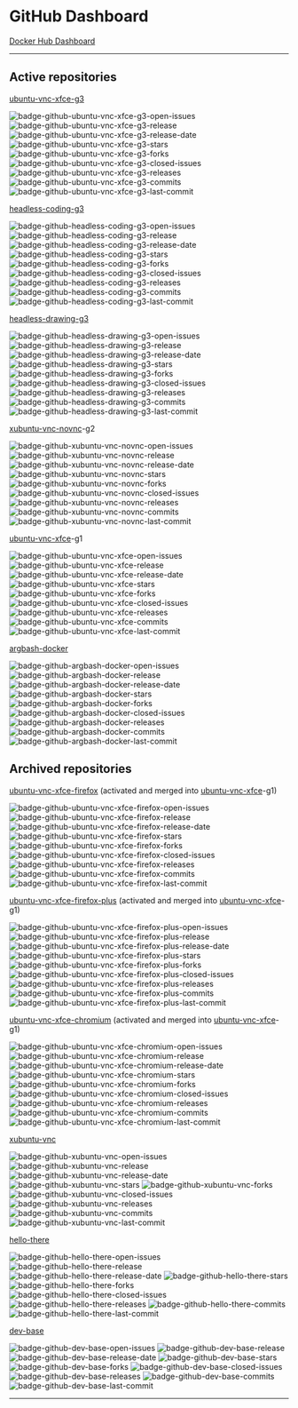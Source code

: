 # GitHub Dashboard

[Docker Hub Dashboard](https://github.com/accetto/dashboard/blob/master/dockerhub-dashboard.md)

***

## Active repositories

[ubuntu-vnc-xfce-g3](https://github.com/accetto/ubuntu-vnc-xfce-g3)

![badge-github-ubuntu-vnc-xfce-g3-open-issues][badge-github-ubuntu-vnc-xfce-g3-open-issues]
![badge-github-ubuntu-vnc-xfce-g3-release][badge-github-ubuntu-vnc-xfce-g3-release]
![badge-github-ubuntu-vnc-xfce-g3-release-date][badge-github-ubuntu-vnc-xfce-g3-release-date]
![badge-github-ubuntu-vnc-xfce-g3-stars][badge-github-ubuntu-vnc-xfce-g3-stars]
![badge-github-ubuntu-vnc-xfce-g3-forks][badge-github-ubuntu-vnc-xfce-g3-forks]
![badge-github-ubuntu-vnc-xfce-g3-closed-issues][badge-github-ubuntu-vnc-xfce-g3-closed-issues]
![badge-github-ubuntu-vnc-xfce-g3-releases][badge-github-ubuntu-vnc-xfce-g3-releases]
![badge-github-ubuntu-vnc-xfce-g3-commits][badge-github-ubuntu-vnc-xfce-g3-commits]
![badge-github-ubuntu-vnc-xfce-g3-last-commit][badge-github-ubuntu-vnc-xfce-g3-last-commit]
<!-- ![badge-github-workflow-dockerhub-autobuild-ubuntu-vnc-xfce-g3][badge-github-workflow-dockerhub-autobuild-ubuntu-vnc-xfce-g3] -->
<!-- ![badge-github-workflow-dockerhub-post-push-ubuntu-vnc-xfce-g3][badge-github-workflow-dockerhub-post-push-ubuntu-vnc-xfce-g3] -->

[headless-coding-g3](https://github.com/accetto/headless-coding-g3)

![badge-github-headless-coding-g3-open-issues][badge-github-headless-coding-g3-open-issues]
![badge-github-headless-coding-g3-release][badge-github-headless-coding-g3-release]
![badge-github-headless-coding-g3-release-date][badge-github-headless-coding-g3-release-date]
![badge-github-headless-coding-g3-stars][badge-github-headless-coding-g3-stars]
![badge-github-headless-coding-g3-forks][badge-github-headless-coding-g3-forks]
![badge-github-headless-coding-g3-closed-issues][badge-github-headless-coding-g3-closed-issues]
![badge-github-headless-coding-g3-releases][badge-github-headless-coding-g3-releases]
![badge-github-headless-coding-g3-commits][badge-github-headless-coding-g3-commits]
![badge-github-headless-coding-g3-last-commit][badge-github-headless-coding-g3-last-commit]
<!-- ![badge-github-workflow-dockerhub-autobuild-headless-coding-g3][badge-github-workflow-dockerhub-autobuild-headless-coding-g3] -->
<!-- ![badge-github-workflow-dockerhub-post-push-headless-coding-g3][badge-github-workflow-dockerhub-post-push-headless-coding-g3] -->

[headless-drawing-g3](https://github.com/accetto/headless-drawing-g3)

![badge-github-headless-drawing-g3-open-issues][badge-github-headless-drawing-g3-open-issues]
![badge-github-headless-drawing-g3-release][badge-github-headless-drawing-g3-release]
![badge-github-headless-drawing-g3-release-date][badge-github-headless-drawing-g3-release-date]
![badge-github-headless-drawing-g3-stars][badge-github-headless-drawing-g3-stars]
![badge-github-headless-drawing-g3-forks][badge-github-headless-drawing-g3-forks]
![badge-github-headless-drawing-g3-closed-issues][badge-github-headless-drawing-g3-closed-issues]
![badge-github-headless-drawing-g3-releases][badge-github-headless-drawing-g3-releases]
![badge-github-headless-drawing-g3-commits][badge-github-headless-drawing-g3-commits]
![badge-github-headless-drawing-g3-last-commit][badge-github-headless-drawing-g3-last-commit]
<!-- ![badge-github-workflow-dockerhub-autobuild-headless-drawing-g3][badge-github-workflow-dockerhub-autobuild-headless-drawing-g3] -->
<!-- ![badge-github-workflow-dockerhub-post-push-headless-drawing-g3][badge-github-workflow-dockerhub-post-push-headless-drawing-g3] -->

[xubuntu-vnc-novnc](https://github.com/accetto/xubuntu-vnc-novnc)-g2

![badge-github-xubuntu-vnc-novnc-open-issues][badge-github-xubuntu-vnc-novnc-open-issues]
![badge-github-xubuntu-vnc-novnc-release][badge-github-xubuntu-vnc-novnc-release]
![badge-github-xubuntu-vnc-novnc-release-date][badge-github-xubuntu-vnc-novnc-release-date]
![badge-github-xubuntu-vnc-novnc-stars][badge-github-xubuntu-vnc-novnc-stars]
![badge-github-xubuntu-vnc-novnc-forks][badge-github-xubuntu-vnc-novnc-forks]
![badge-github-xubuntu-vnc-novnc-closed-issues][badge-github-xubuntu-vnc-novnc-closed-issues]
![badge-github-xubuntu-vnc-novnc-releases][badge-github-xubuntu-vnc-novnc-releases]
![badge-github-xubuntu-vnc-novnc-commits][badge-github-xubuntu-vnc-novnc-commits]
![badge-github-xubuntu-vnc-novnc-last-commit][badge-github-xubuntu-vnc-novnc-last-commit]

[ubuntu-vnc-xfce](https://github.com/accetto/ubuntu-vnc-xfce)-g1

![badge-github-ubuntu-vnc-xfce-open-issues][badge-github-ubuntu-vnc-xfce-open-issues]
![badge-github-ubuntu-vnc-xfce-release][badge-github-ubuntu-vnc-xfce-release]
![badge-github-ubuntu-vnc-xfce-release-date][badge-github-ubuntu-vnc-xfce-release-date]
![badge-github-ubuntu-vnc-xfce-stars][badge-github-ubuntu-vnc-xfce-stars]
![badge-github-ubuntu-vnc-xfce-forks][badge-github-ubuntu-vnc-xfce-forks]
![badge-github-ubuntu-vnc-xfce-closed-issues][badge-github-ubuntu-vnc-xfce-closed-issues]
![badge-github-ubuntu-vnc-xfce-releases][badge-github-ubuntu-vnc-xfce-releases]
![badge-github-ubuntu-vnc-xfce-commits][badge-github-ubuntu-vnc-xfce-commits]
![badge-github-ubuntu-vnc-xfce-last-commit][badge-github-ubuntu-vnc-xfce-last-commit]

[argbash-docker](https://github.com/accetto/argbash-docker)

![badge-github-argbash-docker-open-issues][badge-github-argbash-docker-open-issues]
![badge-github-argbash-docker-release][badge-github-argbash-docker-release]
![badge-github-argbash-docker-release-date][badge-github-argbash-docker-release-date]
![badge-github-argbash-docker-stars][badge-github-argbash-docker-stars]
![badge-github-argbash-docker-forks][badge-github-argbash-docker-forks]
![badge-github-argbash-docker-closed-issues][badge-github-argbash-docker-closed-issues]
![badge-github-argbash-docker-releases][badge-github-argbash-docker-releases]
![badge-github-argbash-docker-commits][badge-github-argbash-docker-commits]
![badge-github-argbash-docker-last-commit][badge-github-argbash-docker-last-commit]

## Archived repositories

[ubuntu-vnc-xfce-firefox](https://github.com/accetto/ubuntu-vnc-xfce-firefox) (activated and merged into [ubuntu-vnc-xfce](https://github.com/accetto/ubuntu-vnc-xfce)-g1)

![badge-github-ubuntu-vnc-xfce-firefox-open-issues][badge-github-ubuntu-vnc-xfce-firefox-open-issues]
![badge-github-ubuntu-vnc-xfce-firefox-release][badge-github-ubuntu-vnc-xfce-firefox-release]
![badge-github-ubuntu-vnc-xfce-firefox-release-date][badge-github-ubuntu-vnc-xfce-firefox-release-date]
![badge-github-ubuntu-vnc-xfce-firefox-stars][badge-github-ubuntu-vnc-xfce-firefox-stars]
![badge-github-ubuntu-vnc-xfce-firefox-forks][badge-github-ubuntu-vnc-xfce-firefox-forks]
![badge-github-ubuntu-vnc-xfce-firefox-closed-issues][badge-github-ubuntu-vnc-xfce-firefox-closed-issues]
![badge-github-ubuntu-vnc-xfce-firefox-releases][badge-github-ubuntu-vnc-xfce-firefox-releases]
![badge-github-ubuntu-vnc-xfce-firefox-commits][badge-github-ubuntu-vnc-xfce-firefox-commits]
![badge-github-ubuntu-vnc-xfce-firefox-last-commit][badge-github-ubuntu-vnc-xfce-firefox-last-commit]

[ubuntu-vnc-xfce-firefox-plus](https://github.com/accetto/ubuntu-vnc-xfce-firefox-plus) (activated and merged into [ubuntu-vnc-xfce](https://github.com/accetto/ubuntu-vnc-xfce)-g1)

![badge-github-ubuntu-vnc-xfce-firefox-plus-open-issues][badge-github-ubuntu-vnc-xfce-firefox-plus-open-issues]
![badge-github-ubuntu-vnc-xfce-firefox-plus-release][badge-github-ubuntu-vnc-xfce-firefox-plus-release]
![badge-github-ubuntu-vnc-xfce-firefox-plus-release-date][badge-github-ubuntu-vnc-xfce-firefox-plus-release-date]
![badge-github-ubuntu-vnc-xfce-firefox-plus-stars][badge-github-ubuntu-vnc-xfce-firefox-plus-stars]
![badge-github-ubuntu-vnc-xfce-firefox-plus-forks][badge-github-ubuntu-vnc-xfce-firefox-plus-forks]
![badge-github-ubuntu-vnc-xfce-firefox-plus-closed-issues][badge-github-ubuntu-vnc-xfce-firefox-plus-closed-issues]
![badge-github-ubuntu-vnc-xfce-firefox-plus-releases][badge-github-ubuntu-vnc-xfce-firefox-plus-releases]
![badge-github-ubuntu-vnc-xfce-firefox-plus-commits][badge-github-ubuntu-vnc-xfce-firefox-plus-commits]
![badge-github-ubuntu-vnc-xfce-firefox-plus-last-commit][badge-github-ubuntu-vnc-xfce-firefox-plus-last-commit]

[ubuntu-vnc-xfce-chromium](https://github.com/accetto/ubuntu-vnc-xfce-chromium) (activated and merged into [ubuntu-vnc-xfce](https://github.com/accetto/ubuntu-vnc-xfce)-g1)

![badge-github-ubuntu-vnc-xfce-chromium-open-issues][badge-github-ubuntu-vnc-xfce-chromium-open-issues]
![badge-github-ubuntu-vnc-xfce-chromium-release][badge-github-ubuntu-vnc-xfce-chromium-release]
![badge-github-ubuntu-vnc-xfce-chromium-release-date][badge-github-ubuntu-vnc-xfce-chromium-release-date]
![badge-github-ubuntu-vnc-xfce-chromium-stars][badge-github-ubuntu-vnc-xfce-chromium-stars]
![badge-github-ubuntu-vnc-xfce-chromium-forks][badge-github-ubuntu-vnc-xfce-chromium-forks]
![badge-github-ubuntu-vnc-xfce-chromium-closed-issues][badge-github-ubuntu-vnc-xfce-chromium-closed-issues]
![badge-github-ubuntu-vnc-xfce-chromium-releases][badge-github-ubuntu-vnc-xfce-chromium-releases]
![badge-github-ubuntu-vnc-xfce-chromium-commits][badge-github-ubuntu-vnc-xfce-chromium-commits]
![badge-github-ubuntu-vnc-xfce-chromium-last-commit][badge-github-ubuntu-vnc-xfce-chromium-last-commit]

[xubuntu-vnc](https://github.com/accetto/xubuntu-vnc)

![badge-github-xubuntu-vnc-open-issues][badge-github-xubuntu-vnc-open-issues]
![badge-github-xubuntu-vnc-release][badge-github-xubuntu-vnc-release]
![badge-github-xubuntu-vnc-release-date][badge-github-xubuntu-vnc-release-date]
![badge-github-xubuntu-vnc-stars][badge-github-xubuntu-vnc-stars]
![badge-github-xubuntu-vnc-forks][badge-github-xubuntu-vnc-forks]
![badge-github-xubuntu-vnc-closed-issues][badge-github-xubuntu-vnc-closed-issues]
![badge-github-xubuntu-vnc-releases][badge-github-xubuntu-vnc-releases]
![badge-github-xubuntu-vnc-commits][badge-github-xubuntu-vnc-commits]
![badge-github-xubuntu-vnc-last-commit][badge-github-xubuntu-vnc-last-commit]

[hello-there](https://github.com/accetto/hello-there)

![badge-github-hello-there-open-issues][badge-github-hello-there-open-issues]
![badge-github-hello-there-release][badge-github-hello-there-release]
![badge-github-hello-there-release-date][badge-github-hello-there-release-date]
![badge-github-hello-there-stars][badge-github-hello-there-stars]
![badge-github-hello-there-forks][badge-github-hello-there-forks]
![badge-github-hello-there-closed-issues][badge-github-hello-there-closed-issues]
![badge-github-hello-there-releases][badge-github-hello-there-releases]
![badge-github-hello-there-commits][badge-github-hello-there-commits]
![badge-github-hello-there-last-commit][badge-github-hello-there-last-commit]

[dev-base](https://github.com/accetto/dev-base)

![badge-github-dev-base-open-issues][badge-github-dev-base-open-issues]
![badge-github-dev-base-release][badge-github-dev-base-release]
![badge-github-dev-base-release-date][badge-github-dev-base-release-date]
![badge-github-dev-base-stars][badge-github-dev-base-stars]
![badge-github-dev-base-forks][badge-github-dev-base-forks]
![badge-github-dev-base-closed-issues][badge-github-dev-base-closed-issues]
![badge-github-dev-base-releases][badge-github-dev-base-releases]
![badge-github-dev-base-commits][badge-github-dev-base-commits]
![badge-github-dev-base-last-commit][badge-github-dev-base-last-commit]

***

<!-- github badges ubuntu-vnc-xfce-g3 -->

[badge-github-ubuntu-vnc-xfce-g3-release]: https://badgen.net/github/release/accetto/ubuntu-vnc-xfce-g3?icon=github&label=release

[badge-github-ubuntu-vnc-xfce-g3-release-date]: https://img.shields.io/github/release-date/accetto/ubuntu-vnc-xfce-g3?logo=github

[badge-github-ubuntu-vnc-xfce-g3-stars]: https://badgen.net/github/stars/accetto/ubuntu-vnc-xfce-g3?icon=github&label=stars

[badge-github-ubuntu-vnc-xfce-g3-forks]: https://badgen.net/github/forks/accetto/ubuntu-vnc-xfce-g3?icon=github&label=forks

[badge-github-ubuntu-vnc-xfce-g3-releases]: https://badgen.net/github/releases/accetto/ubuntu-vnc-xfce-g3?icon=github&label=releases

[badge-github-ubuntu-vnc-xfce-g3-commits]: https://badgen.net/github/commits/accetto/ubuntu-vnc-xfce-g3?icon=github&label=commits

[badge-github-ubuntu-vnc-xfce-g3-last-commit]: https://badgen.net/github/last-commit/accetto/ubuntu-vnc-xfce-g3?icon=github&label=last%20commit

[badge-github-ubuntu-vnc-xfce-g3-closed-issues]: https://badgen.net/github/closed-issues/accetto/ubuntu-vnc-xfce-g3?icon=github&label=closed%20issues

[badge-github-ubuntu-vnc-xfce-g3-open-issues]: https://badgen.net/github/open-issues/accetto/ubuntu-vnc-xfce-g3?icon=github&label=open%20issues

[badge-github-workflow-dockerhub-autobuild-ubuntu-vnc-xfce-g3]: https://github.com/accetto/ubuntu-vnc-xfce-g3/workflows/dockerhub-autobuild/badge.svg

[badge-github-workflow-dockerhub-post-push-ubuntu-vnc-xfce-g3]: https://github.com/accetto/ubuntu-vnc-xfce-g3/workflows/dockerhub-post-push/badge.svg

<!-- github badges headless-coding-g3 -->

[badge-github-headless-coding-g3-release]: https://badgen.net/github/release/accetto/headless-coding-g3?icon=github&label=release

[badge-github-headless-coding-g3-release-date]: https://img.shields.io/github/release-date/accetto/headless-coding-g3?logo=github

[badge-github-headless-coding-g3-stars]: https://badgen.net/github/stars/accetto/headless-coding-g3?icon=github&label=stars

[badge-github-headless-coding-g3-forks]: https://badgen.net/github/forks/accetto/headless-coding-g3?icon=github&label=forks

[badge-github-headless-coding-g3-releases]: https://badgen.net/github/releases/accetto/headless-coding-g3?icon=github&label=releases

[badge-github-headless-coding-g3-commits]: https://badgen.net/github/commits/accetto/headless-coding-g3?icon=github&label=commits

[badge-github-headless-coding-g3-last-commit]: https://badgen.net/github/last-commit/accetto/headless-coding-g3?icon=github&label=last%20commit

[badge-github-headless-coding-g3-closed-issues]: https://badgen.net/github/closed-issues/accetto/headless-coding-g3?icon=github&label=closed%20issues

[badge-github-headless-coding-g3-open-issues]: https://badgen.net/github/open-issues/accetto/headless-coding-g3?icon=github&label=open%20issues

[badge-github-workflow-dockerhub-autobuild-headless-coding-g3]: https://github.com/accetto/headless-coding-g3/workflows/dockerhub-autobuild/badge.svg

[badge-github-workflow-dockerhub-post-push-headless-coding-g3]: https://github.com/accetto/headless-coding-g3/workflows/dockerhub-post-push/badge.svg

<!-- github badges headless-drawing-g3 -->

[badge-github-headless-drawing-g3-release]: https://badgen.net/github/release/accetto/headless-drawing-g3?icon=github&label=release

[badge-github-headless-drawing-g3-release-date]: https://img.shields.io/github/release-date/accetto/headless-drawing-g3?logo=github

[badge-github-headless-drawing-g3-stars]: https://badgen.net/github/stars/accetto/headless-drawing-g3?icon=github&label=stars

[badge-github-headless-drawing-g3-forks]: https://badgen.net/github/forks/accetto/headless-drawing-g3?icon=github&label=forks

[badge-github-headless-drawing-g3-releases]: https://badgen.net/github/releases/accetto/headless-drawing-g3?icon=github&label=releases

[badge-github-headless-drawing-g3-commits]: https://badgen.net/github/commits/accetto/headless-drawing-g3?icon=github&label=commits

[badge-github-headless-drawing-g3-last-commit]: https://badgen.net/github/last-commit/accetto/headless-drawing-g3?icon=github&label=last%20commit

[badge-github-headless-drawing-g3-closed-issues]: https://badgen.net/github/closed-issues/accetto/headless-drawing-g3?icon=github&label=closed%20issues

[badge-github-headless-drawing-g3-open-issues]: https://badgen.net/github/open-issues/accetto/headless-drawing-g3?icon=github&label=open%20issues

[badge-github-workflow-dockerhub-autobuild-headless-drawing-g3]: https://github.com/accetto/headless-drawing-g3/workflows/dockerhub-autobuild/badge.svg

[badge-github-workflow-dockerhub-post-push-headless-drawing-g3]: https://github.com/accetto/headless-drawing-g3/workflows/dockerhub-post-push/badge.svg

<!-- github badges xubuntu-vnc -->

[badge-github-xubuntu-vnc-release]: https://badgen.net/github/release/accetto/xubuntu-vnc?icon=github&label=release

[badge-github-xubuntu-vnc-release-date]: https://img.shields.io/github/release-date/accetto/xubuntu-vnc?logo=github

[badge-github-xubuntu-vnc-stars]: https://badgen.net/github/stars/accetto/xubuntu-vnc?icon=github&label=stars

[badge-github-xubuntu-vnc-forks]: https://badgen.net/github/forks/accetto/xubuntu-vnc?icon=github&label=forks

[badge-github-xubuntu-vnc-releases]: https://badgen.net/github/releases/accetto/xubuntu-vnc?icon=github&label=releases

[badge-github-xubuntu-vnc-commits]: https://badgen.net/github/commits/accetto/xubuntu-vnc?icon=github&label=commits

[badge-github-xubuntu-vnc-last-commit]: https://badgen.net/github/last-commit/accetto/xubuntu-vnc?icon=github&label=last%20commit

[badge-github-xubuntu-vnc-closed-issues]: https://badgen.net/github/closed-issues/accetto/xubuntu-vnc?icon=github&label=closed%20issues

[badge-github-xubuntu-vnc-open-issues]: https://badgen.net/github/open-issues/accetto/xubuntu-vnc?icon=github&label=open%20issues

<!-- github badges xubuntu-vnc-novnc -->

[badge-github-xubuntu-vnc-novnc-release]: https://badgen.net/github/release/accetto/xubuntu-vnc-novnc?icon=github&label=release

[badge-github-xubuntu-vnc-novnc-release-date]: https://img.shields.io/github/release-date/accetto/xubuntu-vnc-novnc?logo=github

[badge-github-xubuntu-vnc-novnc-stars]: https://badgen.net/github/stars/accetto/xubuntu-vnc-novnc?icon=github&label=stars

[badge-github-xubuntu-vnc-novnc-forks]: https://badgen.net/github/forks/accetto/xubuntu-vnc-novnc?icon=github&label=forks

[badge-github-xubuntu-vnc-novnc-releases]: https://badgen.net/github/releases/accetto/xubuntu-vnc-novnc?icon=github&label=releases

[badge-github-xubuntu-vnc-novnc-commits]: https://badgen.net/github/commits/accetto/xubuntu-vnc-novnc?icon=github&label=commits

[badge-github-xubuntu-vnc-novnc-last-commit]: https://badgen.net/github/last-commit/accetto/xubuntu-vnc-novnc?icon=github&label=last%20commit

[badge-github-xubuntu-vnc-novnc-closed-issues]: https://badgen.net/github/closed-issues/accetto/xubuntu-vnc-novnc?icon=github&label=closed%20issues

[badge-github-xubuntu-vnc-novnc-open-issues]: https://badgen.net/github/open-issues/accetto/xubuntu-vnc-novnc?icon=github&label=open%20issues

<!-- github badges ubuntu-vnc-xfce -->

[badge-github-ubuntu-vnc-xfce-release]: https://badgen.net/github/release/accetto/ubuntu-vnc-xfce?icon=github&label=release

[badge-github-ubuntu-vnc-xfce-release-date]: https://img.shields.io/github/release-date/accetto/ubuntu-vnc-xfce?logo=github

[badge-github-ubuntu-vnc-xfce-stars]: https://badgen.net/github/stars/accetto/ubuntu-vnc-xfce?icon=github&label=stars

[badge-github-ubuntu-vnc-xfce-forks]: https://badgen.net/github/forks/accetto/ubuntu-vnc-xfce?icon=github&label=forks

[badge-github-ubuntu-vnc-xfce-releases]: https://badgen.net/github/releases/accetto/ubuntu-vnc-xfce?icon=github&label=releases

[badge-github-ubuntu-vnc-xfce-commits]: https://badgen.net/github/commits/accetto/ubuntu-vnc-xfce?icon=github&label=commits

[badge-github-ubuntu-vnc-xfce-last-commit]: https://badgen.net/github/last-commit/accetto/ubuntu-vnc-xfce?icon=github&label=last%20commit

[badge-github-ubuntu-vnc-xfce-closed-issues]: https://badgen.net/github/closed-issues/accetto/ubuntu-vnc-xfce?icon=github&label=closed%20issues

[badge-github-ubuntu-vnc-xfce-open-issues]: https://badgen.net/github/open-issues/accetto/ubuntu-vnc-xfce?icon=github&label=open%20issues

<!-- github badges ubuntu-vnc-xfce-firefox -->

[badge-github-ubuntu-vnc-xfce-firefox-release]: https://badgen.net/github/release/accetto/ubuntu-vnc-xfce-firefox?icon=github&label=release

[badge-github-ubuntu-vnc-xfce-firefox-release-date]: https://img.shields.io/github/release-date/accetto/ubuntu-vnc-xfce-firefox?logo=github

[badge-github-ubuntu-vnc-xfce-firefox-stars]: https://badgen.net/github/stars/accetto/ubuntu-vnc-xfce-firefox?icon=github&label=stars

[badge-github-ubuntu-vnc-xfce-firefox-forks]: https://badgen.net/github/forks/accetto/ubuntu-vnc-xfce-firefox?icon=github&label=forks

[badge-github-ubuntu-vnc-xfce-firefox-releases]: https://badgen.net/github/releases/accetto/ubuntu-vnc-xfce-firefox?icon=github&label=releases

[badge-github-ubuntu-vnc-xfce-firefox-commits]: https://badgen.net/github/commits/accetto/ubuntu-vnc-xfce-firefox?icon=github&label=commits

[badge-github-ubuntu-vnc-xfce-firefox-last-commit]: https://badgen.net/github/last-commit/accetto/ubuntu-vnc-xfce-firefox?icon=github&label=last%20commit

[badge-github-ubuntu-vnc-xfce-firefox-closed-issues]: https://badgen.net/github/closed-issues/accetto/ubuntu-vnc-xfce-firefox?icon=github&label=closed%20issues

[badge-github-ubuntu-vnc-xfce-firefox-open-issues]: https://badgen.net/github/open-issues/accetto/ubuntu-vnc-xfce-firefox?icon=github&label=open%20issues

<!-- github badges ubuntu-vnc-xfce-firefox-plus -->

[badge-github-ubuntu-vnc-xfce-firefox-plus-release]: https://badgen.net/github/release/accetto/ubuntu-vnc-xfce-firefox-plus?icon=github&label=release

[badge-github-ubuntu-vnc-xfce-firefox-plus-release-date]: https://img.shields.io/github/release-date/accetto/ubuntu-vnc-xfce-firefox-plus?logo=github

[badge-github-ubuntu-vnc-xfce-firefox-plus-stars]: https://badgen.net/github/stars/accetto/ubuntu-vnc-xfce-firefox-plus?icon=github&label=stars

[badge-github-ubuntu-vnc-xfce-firefox-plus-forks]: https://badgen.net/github/forks/accetto/ubuntu-vnc-xfce-firefox-plus?icon=github&label=forks

[badge-github-ubuntu-vnc-xfce-firefox-plus-releases]: https://badgen.net/github/releases/accetto/ubuntu-vnc-xfce-firefox-plus?icon=github&label=releases

[badge-github-ubuntu-vnc-xfce-firefox-plus-commits]: https://badgen.net/github/commits/accetto/ubuntu-vnc-xfce-firefox-plus?icon=github&label=commits

[badge-github-ubuntu-vnc-xfce-firefox-plus-last-commit]: https://badgen.net/github/last-commit/accetto/ubuntu-vnc-xfce-firefox-plus?icon=github&label=last%20commit

[badge-github-ubuntu-vnc-xfce-firefox-plus-closed-issues]: https://badgen.net/github/closed-issues/accetto/ubuntu-vnc-xfce-firefox-plus?icon=github&label=closed%20issues

[badge-github-ubuntu-vnc-xfce-firefox-plus-open-issues]: https://badgen.net/github/open-issues/accetto/ubuntu-vnc-xfce-firefox-plus?icon=github&label=open%20issues

<!-- github badges ubuntu-vnc-xfce-chromium -->

[badge-github-ubuntu-vnc-xfce-chromium-release]: https://badgen.net/github/release/accetto/ubuntu-vnc-xfce-chromium?icon=github&label=release

[badge-github-ubuntu-vnc-xfce-chromium-release-date]: https://img.shields.io/github/release-date/accetto/ubuntu-vnc-xfce-chromium?logo=github

[badge-github-ubuntu-vnc-xfce-chromium-stars]: https://badgen.net/github/stars/accetto/ubuntu-vnc-xfce-chromium?icon=github&label=stars

[badge-github-ubuntu-vnc-xfce-chromium-forks]: https://badgen.net/github/forks/accetto/ubuntu-vnc-xfce-chromium?icon=github&label=forks

[badge-github-ubuntu-vnc-xfce-chromium-releases]: https://badgen.net/github/releases/accetto/ubuntu-vnc-xfce-chromium?icon=github&label=releases

[badge-github-ubuntu-vnc-xfce-chromium-commits]: https://badgen.net/github/commits/accetto/ubuntu-vnc-xfce-chromium?icon=github&label=commits

[badge-github-ubuntu-vnc-xfce-chromium-last-commit]: https://badgen.net/github/last-commit/accetto/ubuntu-vnc-xfce-chromium?icon=github&label=last%20commit

[badge-github-ubuntu-vnc-xfce-chromium-closed-issues]: https://badgen.net/github/closed-issues/accetto/ubuntu-vnc-xfce-chromium?icon=github&label=closed%20issues

[badge-github-ubuntu-vnc-xfce-chromium-open-issues]: https://badgen.net/github/open-issues/accetto/ubuntu-vnc-xfce-chromium?icon=github&label=open%20issues

<!-- github badges argbash-docker -->

[badge-github-argbash-docker-release]: https://badgen.net/github/release/accetto/argbash-docker?icon=github&label=release

[badge-github-argbash-docker-release-date]: https://img.shields.io/github/release-date/accetto/argbash-docker?logo=github

[badge-github-argbash-docker-stars]: https://badgen.net/github/stars/accetto/argbash-docker?icon=github&label=stars

[badge-github-argbash-docker-forks]: https://badgen.net/github/forks/accetto/argbash-docker?icon=github&label=forks

[badge-github-argbash-docker-releases]: https://badgen.net/github/releases/accetto/argbash-docker?icon=github&label=releases

[badge-github-argbash-docker-commits]: https://badgen.net/github/commits/accetto/argbash-docker?icon=github&label=commits

[badge-github-argbash-docker-last-commit]: https://badgen.net/github/last-commit/accetto/argbash-docker?icon=github&label=last%20commit

[badge-github-argbash-docker-closed-issues]: https://badgen.net/github/closed-issues/accetto/argbash-docker?icon=github&label=closed%20issues

[badge-github-argbash-docker-open-issues]: https://badgen.net/github/open-issues/accetto/argbash-docker?icon=github&label=open%20issues

<!-- github badges hello-there -->

[badge-github-hello-there-release]: https://badgen.net/github/release/accetto/hello-there?icon=github&label=release

[badge-github-hello-there-release-date]: https://img.shields.io/github/release-date/accetto/hello-there?logo=github

[badge-github-hello-there-stars]: https://badgen.net/github/stars/accetto/hello-there?icon=github&label=stars

[badge-github-hello-there-forks]: https://badgen.net/github/forks/accetto/hello-there?icon=github&label=forks

[badge-github-hello-there-releases]: https://badgen.net/github/releases/accetto/hello-there?icon=github&label=releases

[badge-github-hello-there-commits]: https://badgen.net/github/commits/accetto/hello-there?icon=github&label=commits

[badge-github-hello-there-last-commit]: https://badgen.net/github/last-commit/accetto/hello-there?icon=github&label=last%20commit

[badge-github-hello-there-closed-issues]: https://badgen.net/github/closed-issues/accetto/hello-there?icon=github&label=closed%20issues

[badge-github-hello-there-open-issues]: https://badgen.net/github/open-issues/accetto/hello-there?icon=github&label=open%20issues

<!-- github badges dev-base-->

[badge-github-dev-base-release]: https://badgen.net/github/release/accetto/dev-base?icon=github&label=release

[badge-github-dev-base-release-date]: https://img.shields.io/github/release-date/accetto/dev-base?logo=github

[badge-github-dev-base-stars]: https://badgen.net/github/stars/accetto/dev-base?icon=github&label=stars

[badge-github-dev-base-forks]: https://badgen.net/github/forks/accetto/dev-base?icon=github&label=forks

[badge-github-dev-base-releases]: https://badgen.net/github/releases/accetto/dev-base?icon=github&label=releases

[badge-github-dev-base-commits]: https://badgen.net/github/commits/accetto/dev-base?icon=github&label=commits

[badge-github-dev-base-last-commit]: https://badgen.net/github/last-commit/accetto/dev-base?icon=github&label=last%20commit

[badge-github-dev-base-closed-issues]: https://badgen.net/github/closed-issues/accetto/dev-base?icon=github&label=closed%20issues

[badge-github-dev-base-open-issues]: https://badgen.net/github/open-issues/accetto/dev-base?icon=github&label=open%20issues
